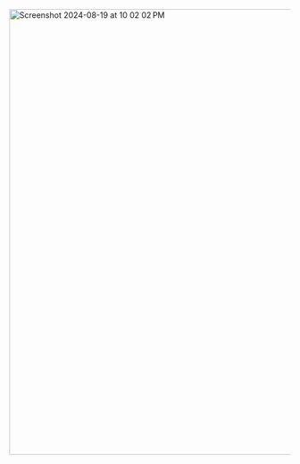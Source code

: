 
<img width="799" alt="Screenshot 2024-08-19 at 10 02 02 PM" src="https://github.com/user-attachments/assets/576ba4e6-e3c0-487a-8377-fd878095a6de">
